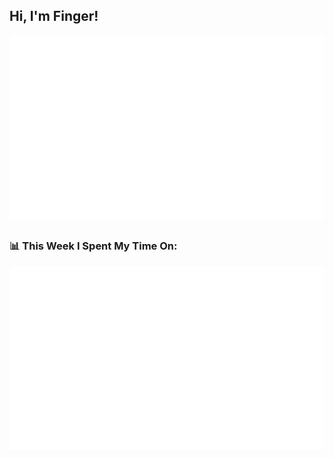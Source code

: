 <h2> Hi, I'm Finger!</h2>

<img align="right" src="https://raw.githubusercontent.com/spianmo/github-stats/master/generated/overview.svg#gh-light-mode-only">

<!-- <img align="right" height="160em" src="https://github-readme-stats-eight-theta.vercel.app/api/top-langs/?username=spianmo&layout=compact&langs_count=8&theme=algolia"/>	 -->
	
```go
package main

type Me struct {
	Name   string
	Job    string
	Code   string
	Skills string
}

func main() {
	me := &Me{
		Name:   "Finger",
		Job:    "Client-side Engineer",
		Code:   "Java and C++ and Others",
		Skills: "Android Security NLP ^o^",
	}
	_ = me
}
```


<h3>📊 This Week I Spent My Time On:</h3>
<img align='right' src="https://raw.githubusercontent.com/spianmo/github-stats/master/generated/languages.svg#gh-light-mode-only">

<!--START_SECTION:waka-->

```txt
Java                   24 hrs 6 mins   █████████████████░░░░░░░░   68.59 %
XML                    3 hrs 32 mins   ██▓░░░░░░░░░░░░░░░░░░░░░░   10.07 %
Kotlin                 2 hrs 17 mins   █▓░░░░░░░░░░░░░░░░░░░░░░░   06.52 %
Properties             2 hrs 6 mins    █▓░░░░░░░░░░░░░░░░░░░░░░░   06.00 %
Gradle                 50 mins         ▓░░░░░░░░░░░░░░░░░░░░░░░░   02.41 %
```

<!--END_SECTION:waka-->
